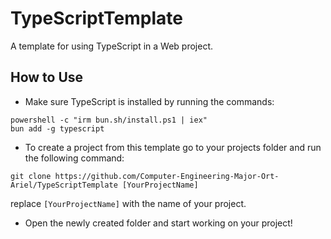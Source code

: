 # TypeScriptTemplate
A template for using TypeScript in a Web project.

## How to Use
* Make sure TypeScript is installed by running the commands:
```
powershell -c "irm bun.sh/install.ps1 | iex"
bun add -g typescript
```

* To create a project from this template go to your projects folder and run the following command:
```
git clone https://github.com/Computer-Engineering-Major-Ort-Ariel/TypeScriptTemplate [YourProjectName]
```
  replace `[YourProjectName]` with the name of your project.


* Open the newly created folder and start working on your project!
